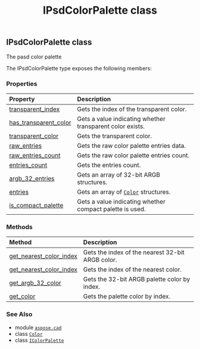 ﻿---
title: IPsdColorPalette class
second_title: Aspose.CAD for Python via .NET API References
description: 
type: docs
weight: 240
url: /aspose.cad/ipsdcolorpalette/
is_root: false
---

## IPsdColorPalette class

The pasd color palette



The IPsdColorPalette type exposes the following members:

### Properties
| Property | Description |
| :- | :- |
| [transparent_index](/cad/python-net/aspose.cad/ipsdcolorpalette/transparent_index) | Gets the index of the transparent color. |
| [has_transparent_color](/cad/python-net/aspose.cad/ipsdcolorpalette/has_transparent_color) | Gets a value indicating whether transparent color exists. |
| [transparent_color](/cad/python-net/aspose.cad/ipsdcolorpalette/transparent_color) | Gets the transparent color. |
| [raw_entries](/cad/python-net/aspose.cad/ipsdcolorpalette/raw_entries) | Gets the raw color palette entries data. |
| [raw_entries_count](/cad/python-net/aspose.cad/ipsdcolorpalette/raw_entries_count) | Gets the raw color palette entries count. |
| [entries_count](/cad/python-net/aspose.cad/ipsdcolorpalette/entries_count) | Gets the entries count. |
| [argb_32_entries](/cad/python-net/aspose.cad/ipsdcolorpalette/argb_32_entries) | Gets an array of 32-bit ARGB structures. |
| [entries](/cad/python-net/aspose.cad/ipsdcolorpalette/entries) | Gets an array of [`Color`](/cad/python-net/aspose.cad/color) structures. |
| [is_compact_palette](/cad/python-net/aspose.cad/ipsdcolorpalette/is_compact_palette) | Gets a value indicating whether compact palette is used. |


### Methods
| Method | Description |
| :- | :- |
| [get_nearest_color_index](/cad/python-net/aspose.cad/ipsdcolorpalette/get_nearest_color_index/#int) | Gets the index of the nearest 32-bit ARGB color. |
| [get_nearest_color_index](/cad/python-net/aspose.cad/ipsdcolorpalette/get_nearest_color_index/#aspose.cad.Color) | Gets the index of the nearest color. |
| [get_argb_32_color](/cad/python-net/aspose.cad/ipsdcolorpalette/get_argb_32_color/#int) | Gets the 32-bit ARGB palette color by index. |
| [get_color](/cad/python-net/aspose.cad/ipsdcolorpalette/get_color/#int) | Gets the palette color by index. |



### See Also
* module [`aspose.cad`](..)
* class [`Color`](/cad/python-net/aspose.cad/color)
* class [`IColorPalette`](/cad/python-net/aspose.cad/icolorpalette)
